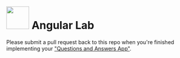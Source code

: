 # <img src="https://cloud.githubusercontent.com/assets/7833470/10899314/63829980-8188-11e5-8cdd-4ded5bcb6e36.png" height="60"> Angular Lab

Please submit a pull request back to this repo when you're finished implementing your <a href="https://github.com/sf-wdi-24/modules/tree/master/week-11-front-end-frameworks-and-mobile/day-01/module-02" target="_blank">"Questions and Answers App"</a>.
